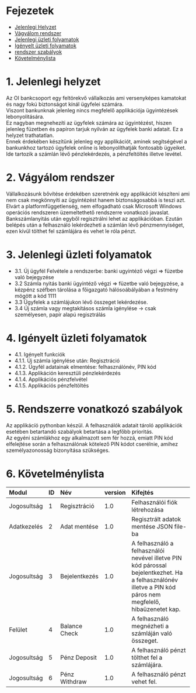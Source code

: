 # Fejezetek

- [Jelenlegi Helyzet](#1-jelenlegi-helyzet)
- [Vágyálom rendszer](#2-vágyálom-rendszer)
- [Jelenlegi üzleti folyamatok](#3-jelenlegi-üzleti-folyamatok)
- [Igényelt üzleti folyamatok](#4-igényelt-üzleti-folyamatok)
- [rendszer szabályok](#5-rendszerre-vonatkozó-szabályok)
- [Követelménylista](#6-követelménylista)

# 1. Jelenlegi helyzet
 Az OI bankcsoport egy feltörekvő vállalkozás ami versenyképes kamatokat és nagy fokú biztonságot kínál ügyfelei számára.<br> Viszont bankunknak jelenleg nincs megfelelő applikációja ügyintézések lebonyolitására.<br> Ez nagyban megnehezíti az ügyfelek számára az ügyintézést, hiszen jelenleg füzetben és papíron tarjuk nyilván az ügyfelek banki adatait. Ez a helyzet trathatatlan.<br> Ennek érdekében készítünk jelenleg egy applikációt, aminek segítségével a bankunkhoz tartozó ügyfelek online is lebonyolíthatják fontosabb ügyeiket.<br> Ide tartozik a számlán lévő pénzlekérdezés, a pénzfeltöltés illetve levétel.

# 2. Vágyálom rendszer
 Vállalkozásunk bővítése érdekében szeretnénk egy applikációt készíteni ami nem csak megkönnyíti az ügyintézést hanem biztonságosabbá is teszi azt.<br> Elvárt a platformfüggetlenség, nem elfogadható csak Microsoft Windows operációs rendszeren üzemeltethető rendszerre vonatkozó javaslat.<br> Bankszámlanyitás után egyből regisztrálni lehet az applikációban. Ezután belépés után a felhasználó lekérdezheti a számlán lévő pénzmennyiséget, ezen kívül tölthet fel számlájára és vehet le róla pénzt.<br> 

# 3. Jelenlegi üzleti folyamatok
-   3.1. Új ügyfél Felvétele a rendszerbe: banki ugyintéző végzi => füzetbe való bejegyzése
-    3.2 Számla nyitás banki ügyintéző végzi => füzetbe való bejegyzése, a kézpénz széfben tárolása a főigazgató hálósoábályában a festmény mögött a kód 1111
-    3.3 Ügyfelek a számlájukon lévő összeget lekérdezése.
-    3.4  Új számla vagy megtakításos számla igénylése -> csak személyesen, papír alapú regisztrálás

# 4. Igényelt üzleti folyamatok
-    4.1. Igényelt funkciók
-    4.1.1. Új számla igénylése után: Regisztráció
-    4.1.2. Ügyfél adatainak elmentése: felhasználónév, PIN kód
-    4.1.3. Applikáción keresztüli pénzlekérdezés
-    4.1.4. Applikációs pénzfelvétel
-    4.1.5. Applikációs pénzfeltöltés

# 5. Rendszerre vonatkozó szabályok
   Az applikácíó pythonban készül. A felhasználók adatait tároló applikációk esetében betartandó szabályok betartása a legfőbb prioritás.<br>
   Az egyéni számlákhoz egy alkalmazott sem fér hozzá, emiatt PIN kód elfelejtése során a felhasználónak kötelező PIN kódot cserélnie, amihez személyazonosság bizonyítása szükséges.<br> 

# 6. Követelménylista

   |   Modul   |   ID  |   Név |   version |   Kifejtés    |
   |:----------|:------|:------|:----------|:--------------|
   |    Jogosultság |   1   |   Regisztráció    |   1.0 | Felhasználói fiók létrehozása  |
   |    Adatkezelés |   2   |   Adat mentése    |   1.0 |   Regisztrált adatok mentése JSON file-ba |
   |   Jogosultság |   3  |    Bejelentkezés   |   1.0 |   A felhasználó a felhasználói nevével illetve PIN kód párossal bejelentkezhet. Ha a felhasználónév illetve a PIN kód páros nem megfelelő, hibaüzenetet kap. |
   |   Felület |   4   |   Balance Check   |   1.0 |   A felhasználó megnézheti a számláján való összeget.|
   |   Jogosultság |   5   |   Pénz Deposit   |   1.0 |   A felhasználó pénzt tölthet fel a számlájára.   |
   |   Jogosultság    |   6   |   Pénz Withdraw   |   1.0 |   A felhasználó pénzt vehet fel.    |